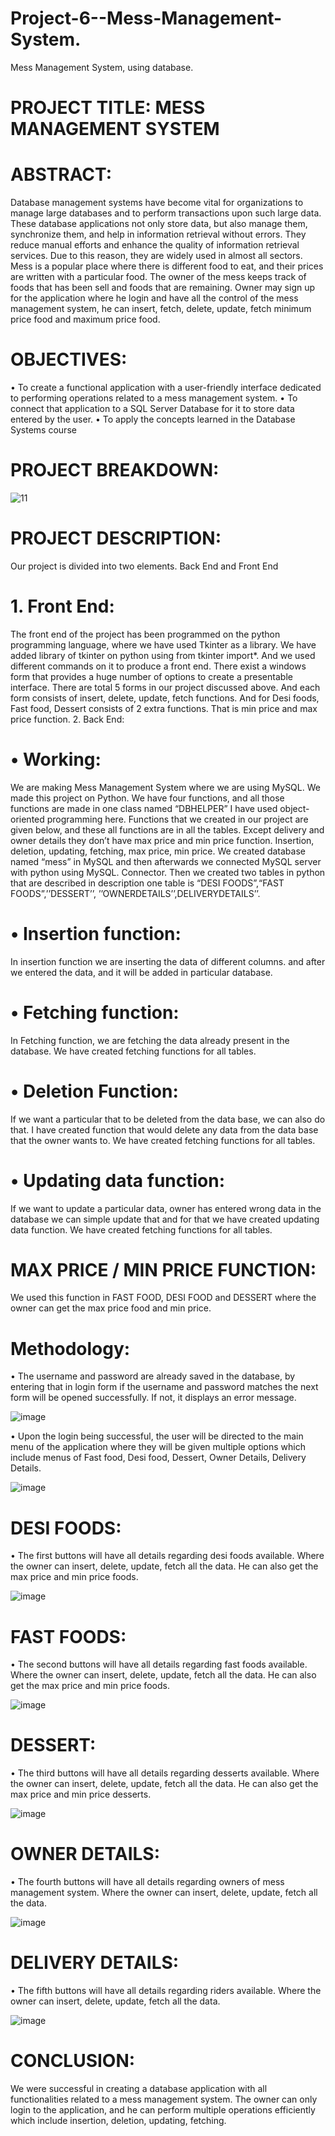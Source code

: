 # Project-6--Mess-Management-System.
Mess Management System, using database.



# PROJECT TITLE:  MESS MANAGEMENT SYSTEM

# ABSTRACT:

Database management systems have become vital for organizations to manage large databases and to perform transactions upon such large data. These database applications not only store data, but also manage them, synchronize them, and help in information retrieval without errors. They reduce manual efforts and enhance the quality of information retrieval services. Due to this reason, they are widely used in almost all sectors.
Mess is a popular place where there is different food to eat, and their prices are written with a particular food. The owner of the mess keeps track of foods that has been sell and foods that are remaining. Owner may sign up for the application where he login and have all the control of the mess management system, he can insert, fetch, delete, update, fetch minimum price food and maximum price food.

# OBJECTIVES:
•	To create a functional application with a user-friendly interface dedicated to performing operations related to a mess management system.
•	To connect that application to a SQL Server Database for it to store data entered by the user.
•	To apply the concepts learned in the Database Systems course

# PROJECT BREAKDOWN:


![11](https://user-images.githubusercontent.com/92660593/193563539-5af3b983-34d4-4cb7-9e05-4c0597afbb75.PNG)


# PROJECT DESCRIPTION:

Our project is divided into two elements. Back End and Front End

# 1. Front End: 

The front end of the project has been programmed on the python programming language, where we have used Tkinter as a library. We have added library of tkinter on python using from tkinter import*. And we used different commands on it to produce a front end.
 There exist a windows form that provides a huge number of options to create a presentable interface. There are total 5 forms in our project discussed above. And each form consists of insert, delete, update, fetch functions. And for Desi foods, Fast food, Dessert consists of 2 extra functions. That is min price and max price function.
2. Back End:

# •	Working:

We are making Mess Management System where we are using MySQL. We made this project on Python. We have four functions, and all those functions are made in one class named “DBHELPER” I have used object-oriented programming here. Functions that we created in our project are given below, and these all functions are in all the tables. Except delivery and owner details they don’t have max price and min price function. Insertion, deletion, updating, fetching, max price, min price.
We created database named “mess” in MySQL and then afterwards we connected MySQL server with python using MySQL. Connector. Then we created two tables in python that are described in description one table is “DESI FOODS”,“FAST FOODS”,’’DESSERT’’,
’’OWNERDETAILS’’,DELIVERYDETAILS’’.
# •	Insertion function:
In insertion function we are inserting the data of different columns. and after we entered the data, and it will be added in particular database. 
# •	Fetching function:
In Fetching function, we are fetching the data already present in the database. We have created fetching functions for all tables.
# •	Deletion Function:
If we want a particular that to be deleted from the data base, we can also do that. I have created function that would delete any data from the data base that the owner wants to. We have created fetching functions for all tables.
# •	Updating data function:
If we want to update a particular data, owner has entered wrong data in the database we can simple update that and for that we have created updating data function. We have created fetching functions for all tables. 


# MAX PRICE / MIN PRICE FUNCTION:
We used this function in FAST FOOD, DESI FOOD and DESSERT where the owner can get the max price food and min price. 
 
# Methodology:

•	The username and password are already saved in the database, by entering that in login form if the username and password matches the next form will be opened successfully. If not, it displays an error message.

![image](https://user-images.githubusercontent.com/92660593/193563333-d8db3723-a5d6-40e2-88a5-9fc22c787f97.png)

•	Upon the login being successful, the user will be directed to the main menu of the application where they will be given multiple options which include menus of Fast food,  Desi food, Dessert, Owner Details, Delivery Details.
 
 ![image](https://user-images.githubusercontent.com/92660593/193563369-a9e10185-790d-4b99-8d2b-11948e19b5fa.png)


# DESI FOODS:

•	The first buttons will have all details regarding desi foods available. Where the owner can insert, delete, update, fetch all the data. He can also get the max price and min price foods.
 
![image](https://user-images.githubusercontent.com/92660593/193563395-ef3fc5ed-dc65-44f3-ab9f-c2b6330abe36.png)
 

# FAST FOODS:
•	The second buttons will have all details regarding fast foods available. Where the owner can insert, delete, update, fetch all the data. He can also get the max price and min price foods.

![image](https://user-images.githubusercontent.com/92660593/193563407-b8b10e50-8b80-4e9d-84e3-b5b1bc2109ec.png)


# DESSERT:
•	The third buttons will have all details regarding desserts available. Where the owner can insert, delete, update, fetch all the data. He can also get the max price and min price desserts. 
 
![image](https://user-images.githubusercontent.com/92660593/193563432-de4812d9-ce62-4010-af4a-1a701c919680.png)





# OWNER DETAILS:
•	The fourth buttons will have all details regarding owners of mess management system. Where the owner can insert, delete, update, fetch all the data. 

![image](https://user-images.githubusercontent.com/92660593/193563456-7049f9ee-fa94-4121-aa27-bde6e6f2d270.png)


# DELIVERY DETAILS:
•	The fifth buttons will have all details regarding riders available. Where the owner can insert, delete, update, fetch all the data. 

 ![image](https://user-images.githubusercontent.com/92660593/193563474-88c8f7de-dec9-47b2-bb98-853324dc3224.png)


# CONCLUSION:
We were successful in creating a database application with all functionalities related to a mess management system. The owner can only login to the application, and he can perform multiple operations efficiently which include insertion, deletion, updating, fetching. 




























